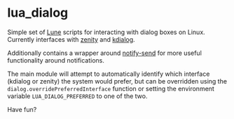 # lua_dialog
Simple set of [Lune](https://github.com/lune-org/lune) scripts for interacting with dialog boxes on Linux. Currently interfaces with [zenity](https://gitlab.gnome.org/GNOME/zenity) and [kdialog](https://invent.kde.org/utilities/kdialog).

Additionally contains a wrapper around [notify-send](https://man.archlinux.org/man/notify-send.1.en) for more useful functionality around notifications.

The main module will attempt to automatically identify which interface (kdialog or zenity) the system would prefer, but can be overridden using the `dialog.overridePreferredInterface` function or setting the environment variable `LUA_DIALOG_PREFERRED` to one of the two.

Have fun?